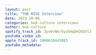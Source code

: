 ```yaml
---
layout: post
title: "THE RISE Interview"
date: 2023-10-06
categories: bob-culture interviews
author: bob-culture
spotify_track_id: 3px6vNkr5ya5HqbHJEGVlJ
youtube_video_id: 
apple_track_id: 1000630443083
youtube_metadata: 
---
```

